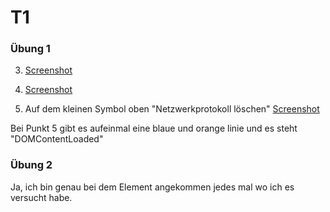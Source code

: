 # T1
### Übung 1

3. [Screenshot](Uebungen\T1\before.png)

5. [Screenshot](Uebungen\T1\after.png)
6. Auf dem kleinen Symbol oben "Netzwerkprotokoll löschen"
[Screenshot](Uebungen\T1\symbol.png)

Bei Punkt 5 gibt es aufeinmal eine blaue und orange linie und es steht "DOMContentLoaded"

### Übung 2

Ja, ich bin genau bei dem Element angekommen jedes mal wo ich es versucht habe.
